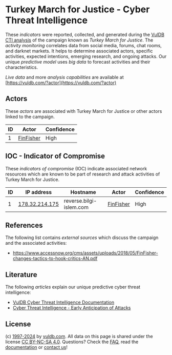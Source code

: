 # Turkey March for Justice - Cyber Threat Intelligence

These _indicators_ were reported, collected, and generated during the [VulDB CTI analysis](https://vuldb.com/?kb.cti) of the campaign known as _Turkey March for Justice_. The _activity monitoring_ correlates data from social media, forums, chat rooms, and darknet markets. It helps to determine associated actors, specific activities, expected intentions, emerging research, and ongoing attacks. Our unique _predictive model_ uses _big data_ to forecast activities and their characteristics.

_Live data_ and more _analysis capabilities_ are available at [https://vuldb.com/?actor](https://vuldb.com/?actor)

## Actors

These _actors_ are associated with Turkey March for Justice or other actors linked to the campaign.

ID | Actor | Confidence
-- | ----- | ----------
1 | [FinFisher](https://vuldb.com/?actor.finfisher) | High

## IOC - Indicator of Compromise

These _indicators of compromise_ (IOC) indicate associated network resources which are known to be part of research and attack activities of Turkey March for Justice.

ID | IP address | Hostname | Actor | Confidence
-- | ---------- | -------- | ----- | ----------
1 | [178.32.214.175](https://vuldb.com/?ip.178.32.214.175) | reverse.bilgi-islem.com | [FinFisher](https://vuldb.com/?actor.finfisher) | High

## References

The following list contains _external sources_ which discuss the campaign and the associated activities:

* https://www.accessnow.org/cms/assets/uploads/2018/05/FinFisher-changes-tactics-to-hook-critics-AN.pdf

## Literature

The following _articles_ explain our unique predictive cyber threat intelligence:

* [VulDB Cyber Threat Intelligence Documentation](https://vuldb.com/?kb.cti)
* [Cyber Threat Intelligence - Early Anticipation of Attacks](https://www.scip.ch/en/?labs.20201022)

## License

(c) [1997-2024](https://vuldb.com/?kb.changelog) by [vuldb.com](https://vuldb.com/?kb.about). All data on this page is shared under the license [CC BY-NC-SA 4.0](https://creativecommons.org/licenses/by-nc-sa/4.0/). Questions? Check the [FAQ](https://vuldb.com/?kb.faq), read the [documentation](https://vuldb.com/?kb) or [contact us](https://vuldb.com/?contact)!
